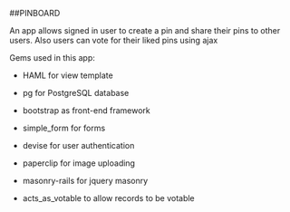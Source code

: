 ##PINBOARD

An app allows signed in user to create a pin and share their pins to other users. Also users can vote for their liked pins using ajax

Gems used in this app:

* HAML for view template

* pg for PostgreSQL database

* bootstrap as front-end framework

* simple_form for forms

* devise for user authentication

* paperclip for image uploading

* masonry-rails for jquery masonry

* acts_as_votable to allow records to be votable
  